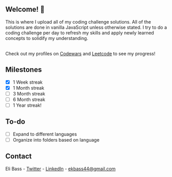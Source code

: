 <h2>Welcome! 👋</h2>
This is where I upload all of my coding challenge solutions. All of the solutions are done in vanilla JavaScript unless otherwise stated. I try to do a coding challenge per day to refresh my skills and apply newly learned concepts to solidify my understanding.
<br/><br/>

Check out my profiles on [Codewars](https://www.codewars.com/users/HiJustEli) and [Leetcode](https://leetcode.com/EliKeith404/) to see my progress!

<!-- MILESTONES -->
<h2>Milestones</h2>

- [x] 1 Week streak
- [x] 1 Month streak
- [ ] 3 Month streak
- [ ] 6 Month streak
- [ ] 1 Year streak!

<!-- TO-DO -->
<h2>To-do</h2>

- [ ] Expand to different languages
- [ ] Organize into folders based on language

<!-- CONTACT -->
<h2>Contact</h2>

Eli Bass - [Twitter](https://twitter.com/EliKeith404) - [LinkedIn](https://www.linkedin.com/in/elikeith404/) - ekbass44@gmail.com
